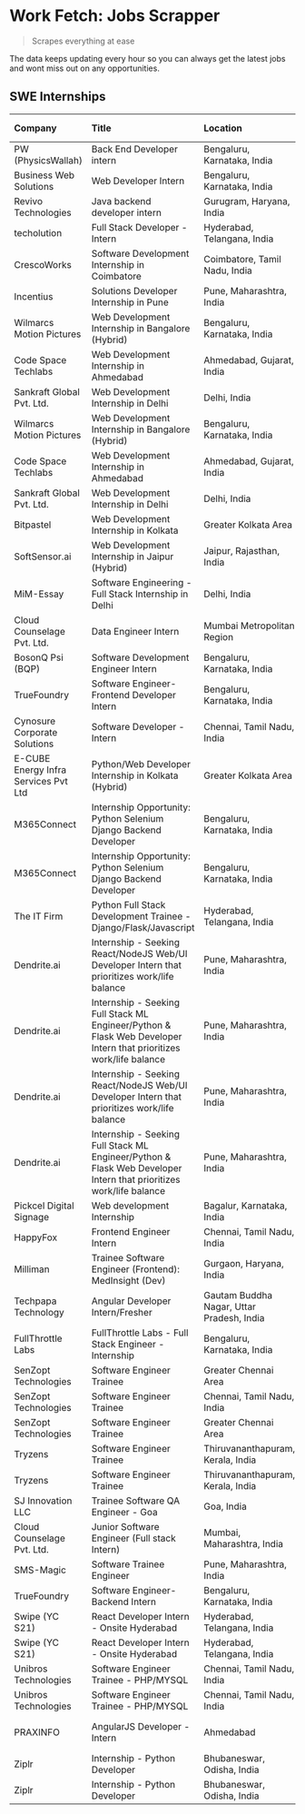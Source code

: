 # Work Fetch: Jobs Scrapper
> Scrapes everything at ease

The data keeps updating every hour so you can always get the latest jobs and wont miss out on any opportunities.

## SWE Internships
<!--START_SECTION:workfetch-->
| Company                              | Title                                                                                                              | Location                                  | Link                                                                                                                                                                                                                                                                                                                                | Date Posted   |
|:-------------------------------------|:-------------------------------------------------------------------------------------------------------------------|:------------------------------------------|:------------------------------------------------------------------------------------------------------------------------------------------------------------------------------------------------------------------------------------------------------------------------------------------------------------------------------------|:--------------|
| PW (PhysicsWallah)                   | Back End Developer intern                                                                                          | Bengaluru, Karnataka, India               | [Apply](https://in.linkedin.com/jobs/view/back-end-developer-intern-at-pw-physicswallah-3907293630?position=16&pageNum=0&refId=jVTEVpFDMc%2BWePkU1zLHMw%3D%3D&trackingId=s%2FVKRkgYDdbbtlAN0UJwIQ%3D%3D&trk=public_jobs_jserp-result_search-card)                                                                                   | 2024-04-22    |
| Business Web Solutions               | Web Developer Intern                                                                                               | Bengaluru, Karnataka, India               | [Apply](https://in.linkedin.com/jobs/view/web-developer-intern-at-business-web-solutions-3906717928?position=12&pageNum=0&refId=jVTEVpFDMc%2BWePkU1zLHMw%3D%3D&trackingId=4YvLbeU9%2BjyhcSQWCFM2Nw%3D%3D&trk=public_jobs_jserp-result_search-card)                                                                                  | 2024-04-20    |
| Revivo Technologies                  | Java backend developer intern                                                                                      | Gurugram, Haryana, India                  | [Apply](https://in.linkedin.com/jobs/view/java-backend-developer-intern-at-revivo-technologies-3906034446?position=22&pageNum=0&refId=jVTEVpFDMc%2BWePkU1zLHMw%3D%3D&trackingId=UoZ%2B2uG%2BolbzS%2FAFIFjErQ%3D%3D&trk=public_jobs_jserp-result_search-card)                                                                        | 2024-04-19    |
| techolution                          | Full Stack Developer - Intern                                                                                      | Hyderabad, Telangana, India               | [Apply](https://in.linkedin.com/jobs/view/full-stack-developer-intern-at-techolution-3904814977?position=23&pageNum=0&refId=jVTEVpFDMc%2BWePkU1zLHMw%3D%3D&trackingId=9nMkAnoVOklTcnt9tSyaKA%3D%3D&trk=public_jobs_jserp-result_search-card)                                                                                        | 2024-04-18    |
| CrescoWorks                          | Software Development Internship in Coimbatore                                                                      | Coimbatore, Tamil Nadu, India             | [Apply](https://in.linkedin.com/jobs/view/software-development-internship-in-coimbatore-at-crescoworks-3904327953?position=4&pageNum=0&refId=jVTEVpFDMc%2BWePkU1zLHMw%3D%3D&trackingId=CpwkWr%2BCdyqI7%2BcQ1%2FJVVw%3D%3D&trk=public_jobs_jserp-result_search-card)                                                                 | 2024-04-17    |
| Incentius                            | Solutions Developer Internship in Pune                                                                             | Pune, Maharashtra, India                  | [Apply](https://in.linkedin.com/jobs/view/solutions-developer-internship-in-pune-at-incentius-3904329499?position=10&pageNum=0&refId=jVTEVpFDMc%2BWePkU1zLHMw%3D%3D&trackingId=sH5LtCegjlqFnGFVi92Alg%3D%3D&trk=public_jobs_jserp-result_search-card)                                                                               | 2024-04-17    |
| Wilmarcs Motion Pictures             | Web Development Internship in Bangalore (Hybrid)                                                                   | Bengaluru, Karnataka, India               | [Apply](https://in.linkedin.com/jobs/view/web-development-internship-in-bangalore-hybrid-at-wilmarcs-motion-pictures-3904333111?position=27&pageNum=0&refId=jVTEVpFDMc%2BWePkU1zLHMw%3D%3D&trackingId=nzHhyYz6kzbiwjfg78UvFg%3D%3D&trk=public_jobs_jserp-result_search-card)                                                        | 2024-04-17    |
| Code Space Techlabs                  | Web Development Internship in Ahmedabad                                                                            | Ahmedabad, Gujarat, India                 | [Apply](https://in.linkedin.com/jobs/view/web-development-internship-in-ahmedabad-at-code-space-techlabs-3904326925?position=51&pageNum=0&refId=jVTEVpFDMc%2BWePkU1zLHMw%3D%3D&trackingId=4HtEp6xRBEPHmx6xijmThQ%3D%3D&trk=public_jobs_jserp-result_search-card)                                                                    | 2024-04-17    |
| Sankraft Global Pvt. Ltd.            | Web Development Internship in Delhi                                                                                | Delhi, India                              | [Apply](https://in.linkedin.com/jobs/view/web-development-internship-in-delhi-at-sankraft-global-pvt-ltd-3904333078?position=58&pageNum=0&refId=jVTEVpFDMc%2BWePkU1zLHMw%3D%3D&trackingId=54C8%2BK6HTT58w%2FkngAPeYA%3D%3D&trk=public_jobs_jserp-result_search-card)                                                                | 2024-04-17    |
| Wilmarcs Motion Pictures             | Web Development Internship in Bangalore (Hybrid)                                                                   | Bengaluru, Karnataka, India               | [Apply](https://in.linkedin.com/jobs/view/web-development-internship-in-bangalore-hybrid-at-wilmarcs-motion-pictures-3904333111?position=2&pageNum=2&refId=923g6pmf3BOpFJYIa6n23Q%3D%3D&trackingId=zIkLxwttOaB2qPMC5wYGPg%3D%3D&trk=public_jobs_jserp-result_search-card)                                                           | 2024-04-17    |
| Code Space Techlabs                  | Web Development Internship in Ahmedabad                                                                            | Ahmedabad, Gujarat, India                 | [Apply](https://in.linkedin.com/jobs/view/web-development-internship-in-ahmedabad-at-code-space-techlabs-3904326925?position=1&pageNum=5&refId=HTaU8lstPOHbcxhEFFccVA%3D%3D&trackingId=l68k1CLVqamNEhIV9iu5mA%3D%3D&trk=public_jobs_jserp-result_search-card)                                                                       | 2024-04-17    |
| Sankraft Global Pvt. Ltd.            | Web Development Internship in Delhi                                                                                | Delhi, India                              | [Apply](https://in.linkedin.com/jobs/view/web-development-internship-in-delhi-at-sankraft-global-pvt-ltd-3904333078?position=8&pageNum=5&refId=HTaU8lstPOHbcxhEFFccVA%3D%3D&trackingId=LrTYuUWBI4tVAo7JShYD8Q%3D%3D&trk=public_jobs_jserp-result_search-card)                                                                       | 2024-04-17    |
| Bitpastel                            | Web Development Internship in Kolkata                                                                              | Greater Kolkata Area                      | [Apply](https://in.linkedin.com/jobs/view/web-development-internship-in-kolkata-at-bitpastel-3903194722?position=43&pageNum=0&refId=jVTEVpFDMc%2BWePkU1zLHMw%3D%3D&trackingId=EkBxFjMEELihf9DjfWo1mA%3D%3D&trk=public_jobs_jserp-result_search-card)                                                                                | 2024-04-16    |
| SoftSensor.ai                        | Web Development Internship in Jaipur (Hybrid)                                                                      | Jaipur, Rajasthan, India                  | [Apply](https://in.linkedin.com/jobs/view/web-development-internship-in-jaipur-hybrid-at-softsensor-ai-3903196483?position=4&pageNum=7&refId=hp%2BnkL%2BV15LpG%2B4tWVoLPw%3D%3D&trackingId=S8z%2FucjnJyc2ba1ORoh2HA%3D%3D&trk=public_jobs_jserp-result_search-card)                                                                 | 2024-04-16    |
| MiM-Essay                            | Software Engineering - Full Stack Internship in Delhi                                                              | Delhi, India                              | [Apply](https://in.linkedin.com/jobs/view/software-engineering-full-stack-internship-in-delhi-at-mim-essay-3901647332?position=14&pageNum=0&refId=jVTEVpFDMc%2BWePkU1zLHMw%3D%3D&trackingId=QrXQfaj2ynhAii9LHMOC0A%3D%3D&trk=public_jobs_jserp-result_search-card)                                                                  | 2024-04-15    |
| Cloud Counselage Pvt. Ltd.           | Data Engineer Intern                                                                                               | Mumbai Metropolitan Region                | [Apply](https://in.linkedin.com/jobs/view/data-engineer-intern-at-cloud-counselage-pvt-ltd-3892875231?position=10&pageNum=7&refId=hp%2BnkL%2BV15LpG%2B4tWVoLPw%3D%3D&trackingId=BIhzYDEAtq%2FTKNg8e4BCtQ%3D%3D&trk=public_jobs_jserp-result_search-card)                                                                            | 2024-04-11    |
| BosonQ Psi (BQP)                     | Software Development Engineer Intern                                                                               | Bengaluru, Karnataka, India               | [Apply](https://in.linkedin.com/jobs/view/software-development-engineer-intern-at-bosonq-psi-bqp-3888328596?position=19&pageNum=0&refId=jVTEVpFDMc%2BWePkU1zLHMw%3D%3D&trackingId=YslUpChHs8vPtWZSrIDbAg%3D%3D&trk=public_jobs_jserp-result_search-card)                                                                            | 2024-04-06    |
| TrueFoundry                          | Software Engineer- Frontend Developer Intern                                                                       | Bengaluru, Karnataka, India               | [Apply](https://in.linkedin.com/jobs/view/software-engineer-frontend-developer-intern-at-truefoundry-3887320206?position=11&pageNum=0&refId=jVTEVpFDMc%2BWePkU1zLHMw%3D%3D&trackingId=MU1Jvkk6%2BRH5TyRnQi25XA%3D%3D&trk=public_jobs_jserp-result_search-card)                                                                      | 2024-04-05    |
| Cynosure Corporate Solutions         | Software Developer -Intern                                                                                         | Chennai, Tamil Nadu, India                | [Apply](https://in.linkedin.com/jobs/view/software-developer-intern-at-cynosure-corporate-solutions-3884767755?position=13&pageNum=0&refId=jVTEVpFDMc%2BWePkU1zLHMw%3D%3D&trackingId=zQiBrrZxO6DlaaJsmeJkaA%3D%3D&trk=public_jobs_jserp-result_search-card)                                                                         | 2024-04-04    |
| E-CUBE Energy Infra Services Pvt Ltd | Python/Web Developer Internship in Kolkata (Hybrid)                                                                | Greater Kolkata Area                      | [Apply](https://in.linkedin.com/jobs/view/python-web-developer-internship-in-kolkata-hybrid-at-e-cube-energy-infra-services-pvt-ltd-3882160442?position=5&pageNum=0&refId=jVTEVpFDMc%2BWePkU1zLHMw%3D%3D&trackingId=%2FBSGpssDCHxZVf6q9ApZgQ%3D%3D&trk=public_jobs_jserp-result_search-card)                                        | 2024-04-02    |
| M365Connect                          | Internship Opportunity: Python Selenium Django Backend Developer                                                   | Bengaluru, Karnataka, India               | [Apply](https://in.linkedin.com/jobs/view/internship-opportunity-python-selenium-django-backend-developer-at-m365connect-3868219387?position=55&pageNum=0&refId=jVTEVpFDMc%2BWePkU1zLHMw%3D%3D&trackingId=8rR9mFLBSpY6Nn8pp%2BZvlA%3D%3D&trk=public_jobs_jserp-result_search-card)                                                  | 2024-03-24    |
| M365Connect                          | Internship Opportunity: Python Selenium Django Backend Developer                                                   | Bengaluru, Karnataka, India               | [Apply](https://in.linkedin.com/jobs/view/internship-opportunity-python-selenium-django-backend-developer-at-m365connect-3868219387?position=5&pageNum=5&refId=HTaU8lstPOHbcxhEFFccVA%3D%3D&trackingId=B6tYOQwkAA%2B51v%2BoKQtXqQ%3D%3D&trk=public_jobs_jserp-result_search-card)                                                   | 2024-03-24    |
| The IT Firm                          | Python Full Stack Development Trainee - Django/Flask/Javascript                                                    | Hyderabad, Telangana, India               | [Apply](https://in.linkedin.com/jobs/view/python-full-stack-development-trainee-django-flask-javascript-at-the-it-firm-3864185812?position=8&pageNum=7&refId=hp%2BnkL%2BV15LpG%2B4tWVoLPw%3D%3D&trackingId=0KkwjJhp6PZpzk7nTqhpcA%3D%3D&trk=public_jobs_jserp-result_search-card)                                                   | 2024-03-22    |
| Dendrite.ai                          | Internship - Seeking React/NodeJS Web/UI Developer Intern that prioritizes work/life balance                       | Pune, Maharashtra, India                  | [Apply](https://in.linkedin.com/jobs/view/internship-seeking-react-nodejs-web-ui-developer-intern-that-prioritizes-work-life-balance-at-dendrite-ai-3853583200?position=29&pageNum=0&refId=jVTEVpFDMc%2BWePkU1zLHMw%3D%3D&trackingId=byjHyyd27ZuVZWR4UEu1Mg%3D%3D&trk=public_jobs_jserp-result_search-card)                         | 2024-03-12    |
| Dendrite.ai                          | Internship - Seeking Full Stack ML Engineer/Python & Flask Web Developer Intern that prioritizes work/life balance | Pune, Maharashtra, India                  | [Apply](https://in.linkedin.com/jobs/view/internship-seeking-full-stack-ml-engineer-python-flask-web-developer-intern-that-prioritizes-work-life-balance-at-dendrite-ai-3853583202?position=56&pageNum=0&refId=jVTEVpFDMc%2BWePkU1zLHMw%3D%3D&trackingId=eUd3PC2A3P%2Fvgqh0XE%2BQRQ%3D%3D&trk=public_jobs_jserp-result_search-card) | 2024-03-12    |
| Dendrite.ai                          | Internship - Seeking React/NodeJS Web/UI Developer Intern that prioritizes work/life balance                       | Pune, Maharashtra, India                  | [Apply](https://in.linkedin.com/jobs/view/internship-seeking-react-nodejs-web-ui-developer-intern-that-prioritizes-work-life-balance-at-dendrite-ai-3853583200?position=4&pageNum=2&refId=923g6pmf3BOpFJYIa6n23Q%3D%3D&trackingId=QGA8r4B%2FKkizrNDfo%2B1kMg%3D%3D&trk=public_jobs_jserp-result_search-card)                        | 2024-03-12    |
| Dendrite.ai                          | Internship - Seeking Full Stack ML Engineer/Python & Flask Web Developer Intern that prioritizes work/life balance | Pune, Maharashtra, India                  | [Apply](https://in.linkedin.com/jobs/view/internship-seeking-full-stack-ml-engineer-python-flask-web-developer-intern-that-prioritizes-work-life-balance-at-dendrite-ai-3853583202?position=6&pageNum=5&refId=HTaU8lstPOHbcxhEFFccVA%3D%3D&trackingId=8Zjb42%2BCI25bPEqZvM4hSA%3D%3D&trk=public_jobs_jserp-result_search-card)      | 2024-03-12    |
| Pickcel Digital Signage              | Web development Internship                                                                                         | Bagalur, Karnataka, India                 | [Apply](https://in.linkedin.com/jobs/view/web-development-internship-at-pickcel-digital-signage-3849506118?position=45&pageNum=0&refId=jVTEVpFDMc%2BWePkU1zLHMw%3D%3D&trackingId=ol7vHXTIBZMjF0v9%2FpDl2A%3D%3D&trk=public_jobs_jserp-result_search-card)                                                                           | 2024-03-08    |
| HappyFox                             | Frontend Engineer Intern                                                                                           | Chennai, Tamil Nadu, India                | [Apply](https://in.linkedin.com/jobs/view/frontend-engineer-intern-at-happyfox-3848357951?position=41&pageNum=0&refId=jVTEVpFDMc%2BWePkU1zLHMw%3D%3D&trackingId=OSNw2jvVV2mPn%2FcdVV5V3A%3D%3D&trk=public_jobs_jserp-result_search-card)                                                                                            | 2024-03-07    |
| Milliman                             | Trainee Software Engineer (Frontend): MedInsight (Dev)                                                             | Gurgaon, Haryana, India                   | [Apply](https://in.linkedin.com/jobs/view/trainee-software-engineer-frontend-medinsight-dev-at-milliman-3792874280?position=7&pageNum=0&refId=jVTEVpFDMc%2BWePkU1zLHMw%3D%3D&trackingId=T8stTJHX2F5ucU39ULgN9w%3D%3D&trk=public_jobs_jserp-result_search-card)                                                                      | 2024-03-01    |
| Techpapa Technology                  | Angular Developer Intern/Fresher                                                                                   | Gautam Buddha Nagar, Uttar Pradesh, India | [Apply](https://in.linkedin.com/jobs/view/angular-developer-intern-fresher-at-techpapa-technology-3834305862?position=50&pageNum=0&refId=jVTEVpFDMc%2BWePkU1zLHMw%3D%3D&trackingId=mDTBxHOpxZisIWIJljIafQ%3D%3D&trk=public_jobs_jserp-result_search-card)                                                                           | 2024-02-20    |
| FullThrottle Labs                    | FullThrottle Labs - Full Stack Engineer - Internship                                                               | Bengaluru, Karnataka, India               | [Apply](https://in.linkedin.com/jobs/view/fullthrottle-labs-full-stack-engineer-internship-at-fullthrottle-labs-3829636016?position=49&pageNum=0&refId=jVTEVpFDMc%2BWePkU1zLHMw%3D%3D&trackingId=gq2mjgAsO8SycdVXSQIDwA%3D%3D&trk=public_jobs_jserp-result_search-card)                                                             | 2024-02-17    |
| SenZopt Technologies                 | Software Engineer Trainee                                                                                          | Greater Chennai Area                      | [Apply](https://in.linkedin.com/jobs/view/software-engineer-trainee-at-senzopt-technologies-3827688781?position=28&pageNum=0&refId=jVTEVpFDMc%2BWePkU1zLHMw%3D%3D&trackingId=h4PWY9VPnzjJBYG4aclx0g%3D%3D&trk=public_jobs_jserp-result_search-card)                                                                                 | 2024-02-12    |
| SenZopt Technologies                 | Software Engineer Trainee                                                                                          | Chennai, Tamil Nadu, India                | [Apply](https://in.linkedin.com/jobs/view/software-engineer-trainee-at-senzopt-technologies-3827686880?position=40&pageNum=0&refId=jVTEVpFDMc%2BWePkU1zLHMw%3D%3D&trackingId=p6L7fgEzjiHXPwZA3OTvpQ%3D%3D&trk=public_jobs_jserp-result_search-card)                                                                                 | 2024-02-12    |
| SenZopt Technologies                 | Software Engineer Trainee                                                                                          | Greater Chennai Area                      | [Apply](https://in.linkedin.com/jobs/view/software-engineer-trainee-at-senzopt-technologies-3827688781?position=3&pageNum=2&refId=923g6pmf3BOpFJYIa6n23Q%3D%3D&trackingId=IPtAsF%2F3Fv8IEDTE4yz9ag%3D%3D&trk=public_jobs_jserp-result_search-card)                                                                                  | 2024-02-12    |
| Tryzens                              | Software Engineer Trainee                                                                                          | Thiruvananthapuram, Kerala, India         | [Apply](https://in.linkedin.com/jobs/view/software-engineer-trainee-at-tryzens-3809363491?position=30&pageNum=0&refId=jVTEVpFDMc%2BWePkU1zLHMw%3D%3D&trackingId=PhcaJdrkLmu79gHt4LSGLQ%3D%3D&trk=public_jobs_jserp-result_search-card)                                                                                              | 2024-01-18    |
| Tryzens                              | Software Engineer Trainee                                                                                          | Thiruvananthapuram, Kerala, India         | [Apply](https://in.linkedin.com/jobs/view/software-engineer-trainee-at-tryzens-3809363491?position=5&pageNum=2&refId=923g6pmf3BOpFJYIa6n23Q%3D%3D&trackingId=rabcq6eixaMwxTDNP3BFsA%3D%3D&trk=public_jobs_jserp-result_search-card)                                                                                                 | 2024-01-18    |
| SJ Innovation LLC                    | Trainee Software QA Engineer - Goa                                                                                 | Goa, India                                | [Apply](https://in.linkedin.com/jobs/view/trainee-software-qa-engineer-goa-at-sj-innovation-llc-3804578231?position=5&pageNum=7&refId=hp%2BnkL%2BV15LpG%2B4tWVoLPw%3D%3D&trackingId=gyLpdd4D1TzUCMwDniu9LQ%3D%3D&trk=public_jobs_jserp-result_search-card)                                                                          | 2024-01-18    |
| Cloud Counselage Pvt. Ltd.           | Junior Software Engineer (Full stack Intern)                                                                       | Mumbai, Maharashtra, India                | [Apply](https://in.linkedin.com/jobs/view/junior-software-engineer-full-stack-intern-at-cloud-counselage-pvt-ltd-3803132814?position=21&pageNum=0&refId=jVTEVpFDMc%2BWePkU1zLHMw%3D%3D&trackingId=Ylb0wT%2FHDon5hreYlocPVQ%3D%3D&trk=public_jobs_jserp-result_search-card)                                                          | 2024-01-11    |
| SMS-Magic                            | Software Trainee Engineer                                                                                          | Pune, Maharashtra, India                  | [Apply](https://in.linkedin.com/jobs/view/software-trainee-engineer-at-sms-magic-3761409781?position=24&pageNum=0&refId=jVTEVpFDMc%2BWePkU1zLHMw%3D%3D&trackingId=9q%2FW1KGDSmFT8vAJLbPBUQ%3D%3D&trk=public_jobs_jserp-result_search-card)                                                                                          | 2023-11-16    |
| TrueFoundry                          | Software Engineer-Backend Intern                                                                                   | Bengaluru, Karnataka, India               | [Apply](https://in.linkedin.com/jobs/view/software-engineer-backend-intern-at-truefoundry-3779508170?position=25&pageNum=0&refId=jVTEVpFDMc%2BWePkU1zLHMw%3D%3D&trackingId=8t5%2Bbh0T1HqBNcsfz8uTkQ%3D%3D&trk=public_jobs_jserp-result_search-card)                                                                                 | 2023-11-10    |
| Swipe (YC S21)                       | React Developer Intern - Onsite Hyderabad                                                                          | Hyderabad, Telangana, India               | [Apply](https://in.linkedin.com/jobs/view/react-developer-intern-onsite-hyderabad-at-swipe-yc-s21-3737600089?position=33&pageNum=0&refId=jVTEVpFDMc%2BWePkU1zLHMw%3D%3D&trackingId=PBA%2Bzrr6%2BOnGXpAqNAhnwg%3D%3D&trk=public_jobs_jserp-result_search-card)                                                                       | 2023-10-13    |
| Swipe (YC S21)                       | React Developer Intern - Onsite Hyderabad                                                                          | Hyderabad, Telangana, India               | [Apply](https://in.linkedin.com/jobs/view/react-developer-intern-onsite-hyderabad-at-swipe-yc-s21-3737600089?position=8&pageNum=2&refId=923g6pmf3BOpFJYIa6n23Q%3D%3D&trackingId=%2FH8x5JquVNEywMaGJvO1eg%3D%3D&trk=public_jobs_jserp-result_search-card)                                                                            | 2023-10-13    |
| Unibros Technologies                 | Software Engineer Trainee - PHP/MYSQL                                                                              | Chennai, Tamil Nadu, India                | [Apply](https://in.linkedin.com/jobs/view/software-engineer-trainee-php-mysql-at-unibros-technologies-3656599241?position=31&pageNum=0&refId=jVTEVpFDMc%2BWePkU1zLHMw%3D%3D&trackingId=Mcmdc1hreCsjFH44u2CP9Q%3D%3D&trk=public_jobs_jserp-result_search-card)                                                                       | 2023-06-12    |
| Unibros Technologies                 | Software Engineer Trainee - PHP/MYSQL                                                                              | Chennai, Tamil Nadu, India                | [Apply](https://in.linkedin.com/jobs/view/software-engineer-trainee-php-mysql-at-unibros-technologies-3656599241?position=6&pageNum=2&refId=923g6pmf3BOpFJYIa6n23Q%3D%3D&trackingId=dRirhVDhu9cxiaki8frRHA%3D%3D&trk=public_jobs_jserp-result_search-card)                                                                          | 2023-06-12    |
| PRAXINFO                             | AngularJS Developer - Intern | Ahmedabad                                                                           | Ahmedabad, Gujarat, India                 | [Apply](https://in.linkedin.com/jobs/view/angularjs-developer-intern-ahmedabad-at-praxinfo-3656594961?position=1&pageNum=7&refId=hp%2BnkL%2BV15LpG%2B4tWVoLPw%3D%3D&trackingId=vYxJnE0P52glkvZfCu1UgA%3D%3D&trk=public_jobs_jserp-result_search-card)                                                                               | 2023-06-12    |
| Ziplr                                | Internship - Python Developer                                                                                      | Bhubaneswar, Odisha, India                | [Apply](https://in.linkedin.com/jobs/view/internship-python-developer-at-ziplr-3645677592?position=52&pageNum=0&refId=jVTEVpFDMc%2BWePkU1zLHMw%3D%3D&trackingId=nPfG8P29Q0PhNIaaALA7IQ%3D%3D&trk=public_jobs_jserp-result_search-card)                                                                                              | 2023-06-02    |
| Ziplr                                | Internship - Python Developer                                                                                      | Bhubaneswar, Odisha, India                | [Apply](https://in.linkedin.com/jobs/view/internship-python-developer-at-ziplr-3645677592?position=2&pageNum=5&refId=HTaU8lstPOHbcxhEFFccVA%3D%3D&trackingId=FR4kmFhiGeYdCx7JdB6a4Q%3D%3D&trk=public_jobs_jserp-result_search-card)                                                                                                 | 2023-06-02    |
<!--END_SECTION:workfetch-->
